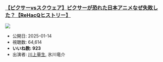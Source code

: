 ### [【ピクサーvsスクウェア】ピクサーが恐れた日本アニメなぜ失敗した？【ReHacQヒストリー】](https://www.youtube.com/watch?v=e8t-BtBUcbE)
[![](https://img.youtube.com/vi/e8t-BtBUcbE/sddefault.jpg)](https://www.youtube.com/watch?v=e8t-BtBUcbE)
-   公開日: 2025-01-14
-   視聴数: 64,614
-   **いいね数: 923**
-   出演者: [川上量生](/rehacq_fan/people/川上量生 "wikilink"), 氷川竜介
